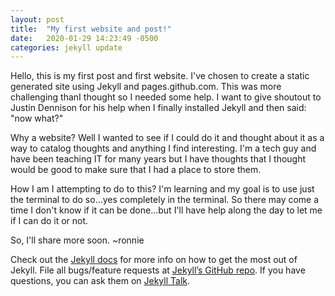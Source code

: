 ```yaml
---
layout: post
title:  "My first website and post!"
date:   2020-01-29 14:23:49 -0500
categories: jekyll update
---
```

Hello, this is my first post and first website. I've chosen to create a static generated site using Jekyll and pages.github.com.  This was more challenging thanI thought so I needed some help. I want to give shoutout to Justin Dennison for his help when I finally installed Jekyll and then said: "now what?"

Why a website?  Well I wanted to see if I could do it and thought about it as a way to catalog thoughts and anything I find interesting.  I'm a tech guy and have been teaching IT for many years but I have thoughts that I thought would be good to make sure that I had a place to store them.

How I am I attempting to do to this?  I'm learning and my goal is to use just the terminal to do so...yes completely in the terminal. So there may come a time I don't know if it can be done...but I'll have help along the day to let me if I can do it or not.

So, I'll share more soon. ~ronnie

Check out the [Jekyll docs][jekyll-docs] for more info on how to get the most out of Jekyll. File all bugs/feature requests at [Jekyll’s GitHub repo][jekyll-gh]. If you have questions, you can ask them on [Jekyll Talk][jekyll-talk].

[jekyll-docs]: https://jekyllrb.com/docs/home
[jekyll-gh]:   https://github.com/jekyll/jekyll
[jekyll-talk]: https://talk.jekyllrb.com/
